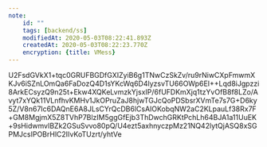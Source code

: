 ```yaml
---
note:
    id: ""
    tags: [backend/ss]
    modifiedAt: 2020-05-03T08:22:41.893Z
    createdAt: 2020-05-03T08:22:23.770Z
    encryption: {title: VMess}
---
```

U2FsdGVkX1+tqc0GRUFBGDfGXIZyiB6g1TNwCzSkZv/ru9rNiwCXpFmwmXKJv6iSZnLOmQa6FaDozQ4D1sYKcWq6D4lyzsvTU66OWp6EI++Lqd8iJgpzzi8ArkECsyzQ9n25t+Ekw4XQKeLvmzkYjsxIP/6fUFDKmXjq1tzYvOfB8f8LZo/Avyt7xYQk11VLnfhvKMHv1JkOPruZaJ8hjwTGJcQoPDSbsrXVmTe7s7G+D6ky5Z/V8n67Ic6DAQnE6A8JLsCYrQcDB6lCsAIOKobqNW2aC2KLpauLf38Rx7F+GM8MgjmX5Z8TVhP7BlzIM5ggGfEjb3ThDwchGRKtPchLh64BJA1a11UuEK+9sHidwmvIBZk2GSuSvvo80pQ/U4ezt5axhnyczpMz21NQ42lytQjASQ8xSGPMJcsIPOBrHlC2IIvKoTUzrt/yhtVe